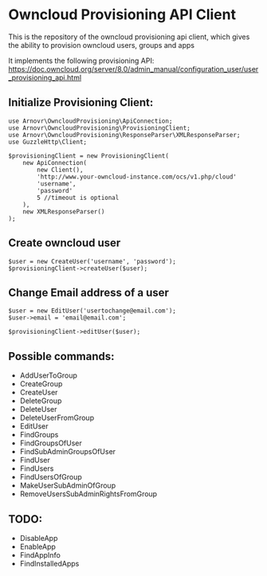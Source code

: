 # Owncloud Provisioning API Client
This is the repository of the owncloud provisioning api client, 
which gives the ability to provision owncloud users, groups and apps

It implements the following provisioning API:
https://doc.owncloud.org/server/8.0/admin_manual/configuration_user/user_provisioning_api.html

## Initialize Provisioning Client:
````
use Arnovr\OwncloudProvisioning\ApiConnection;
use Arnovr\OwncloudProvisioning\ProvisioningClient;
use Arnovr\OwncloudProvisioning\ResponseParser\XMLResponseParser;
use GuzzleHttp\Client;

$provisioningClient = new ProvisioningClient(
    new ApiConnection(
        new Client(),
        'http://www.your-owncloud-instance.com/ocs/v1.php/cloud'
        'username',
        'password'
        5 //timeout is optional
    ),
    new XMLResponseParser()
);
````

## Create owncloud user
````
$user = new CreateUser('username', 'password');
$provisioningClient->createUser($user);
````

## Change Email address of a user
````
$user = new EditUser('usertochange@email.com');
$user->email = 'email@email.com';

$provisioningClient->editUser($user);
````

## Possible commands:
- AddUserToGroup
- CreateGroup
- CreateUser
- DeleteGroup
- DeleteUser
- DeleteUserFromGroup
- EditUser
- FindGroups
- FindGroupsOfUser
- FindSubAdminGroupsOfUser
- FindUser
- FindUsers
- FindUsersOfGroup
- MakeUserSubAdminOfGroup
- RemoveUsersSubAdminRightsFromGroup

## TODO:
- DisableApp
- EnableApp
- FindAppInfo
- FindInstalledApps